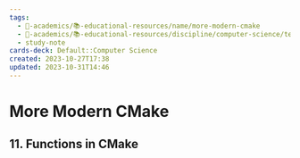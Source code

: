```yaml
---
tags:
  - 🔴-academics/📚-educational-resources/name/more-modern-cmake
  - 🔴-academics/📚-educational-resources/discipline/computer-science/technology/cmake
  - study-note
cards-deck: Default::Computer Science
created: 2023-10-27T17:38
updated: 2023-10-31T14:46
---
```


# More Modern CMake

## 11. Functions in CMake

